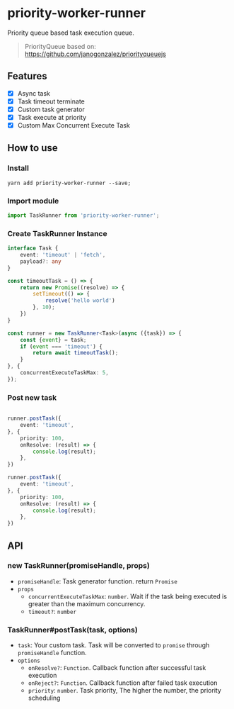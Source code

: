 # priority-worker-runner

Priority queue based task execution queue.

> PriorityQueue based on: https://github.com/janogonzalez/priorityqueuejs

## Features

- [x] Async task
- [x] Task timeout terminate
- [x] Custom task generator
- [x] Task execute at priority 
- [x] Custom Max Concurrent Execute Task

## How to use

### Install

```shell
yarn add priority-worker-runner --save;
```

### Import module

```typescript
import TaskRunner from 'priority-worker-runner';
```

### Create TaskRunner Instance
```typescript
interface Task {
    event: 'timeout' | 'fetch',
    payload?: any
}

const timeoutTask = () => {
    return new Promise((resolve) => {
        setTimeout(() => {
            resolve('hello world')
        }, 10);
    })
}

const runner = new TaskRunner<Task>(async ({task}) => {
    const {event} = task;
    if (event === 'timeout') {
        return await timeoutTask();
    }
}, {
    concurrentExecuteTaskMax: 5,
});
```

### Post new task
```typescript

runner.postTask({
    event: 'timeout',
}, {
    priority: 100,
    onResolve: (result) => {
        console.log(result);
    },
})

runner.postTask({
    event: 'timeout',
}, {
    priority: 100,
    onResolve: (result) => {
        console.log(result);
    },
})
```

## API

### new TaskRunner(promiseHandle, props)

- `promiseHandle`: Task generator function. return `Promise`
- `props`
  - `concurrentExecuteTaskMax`: `number`. Wait if the task being executed is greater than the maximum concurrency.
  - `timeout?`: `number`

### TaskRunner#postTask(task, options)

- `task`: Your custom task. Task will be converted to `promise` through `promiseHandle` function.
- `options`
  - `onResolve?`: `Function`. Callback function after successful task execution
  - `onReject?`: `Function`. Callback function after failed task execution
  - `priority`: `number`. Task priority, The higher the number, the priority scheduling
